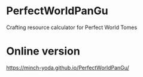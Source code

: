 # PerfectWorldPanGu
Crafting resource calculator for Perfect World Tomes

# Online version
https://minch-yoda.github.io/PerfectWorldPanGu/
